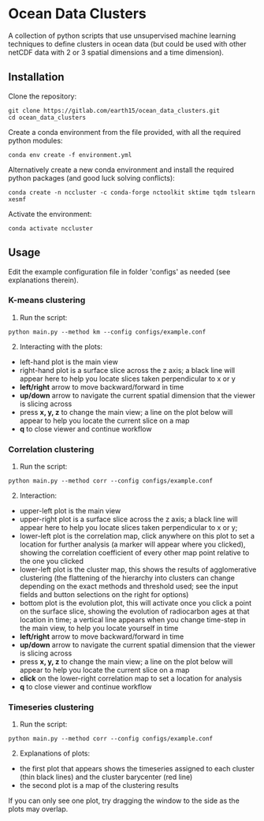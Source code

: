 
# Ocean Data Clusters

A collection of python scripts that use unsupervised machine learning techniques to define clusters in ocean data (but could be used with other netCDF data with 2 or 3 spatial dimensions and a time dimension).

## Installation

Clone the repository:
```
git clone https://gitlab.com/earth15/ocean_data_clusters.git
cd ocean_data_clusters

```
Create a conda environment from the file provided, with all the required python modules:
```
conda env create -f environment.yml
```
Alternatively create a new conda environment and install the required python packages (and good luck solving conflicts):
```
conda create -n nccluster -c conda-forge nctoolkit sktime tqdm tslearn xesmf
```
Activate the environment:
```
conda activate nccluster
```
## Usage
Edit the example configuration file in folder 'configs' as needed (see explanations therein). 
### K-means clustering

1. Run the script:
```
python main.py --method km --config configs/example.conf
```

2. Interacting with the plots:
- left-hand plot is the main view
- right-hand plot is a surface slice across the z axis; a black line will appear here to help you locate slices taken perpendicular to x or y
- **left/right** arrow to move backward/forward in time
- **up/down** arrow to navigate the current spatial dimension that the viewer is slicing across
- press **x, y, z** to change the main view; a line on the plot below will appear to help you locate the current slice on a map
- **q** to close viewer and continue workflow

### Correlation clustering
1. Run the script:
```
python main.py --method corr --config configs/example.conf
```
2. Interaction:
- upper-left plot is the main view
- upper-right plot is a surface slice across the z axis; a black line will appear here to help you locate slices taken perpendicular to x or y; 
- lower-left plot is the correlation map, click anywhere on this plot to set a location for further analysis (a marker will appear where you clicked), showing the correlation coefficient of every other map point relative to the one you clicked
- lower-left plot is the cluster map, this shows the results of agglomerative clustering (the flattening of the hierarchy into clusters can change depending on the exact methods and threshold used; see the input fields and button selections on the right for options)
- bottom plot is the evolution plot, this will activate once you click a point on the surface slice, showing the evolution of radiocarbon ages at that location in time; a vertical line appears when you change time-step in the main view, to help you locate yourself in time
- **left/right** arrow to move backward/forward in time
- **up/down** arrow to navigate the current spatial dimension that the viewer is slicing across
- press **x, y, z** to change the main view; a line on the plot below will appear to help you locate the current slice on a map
- **click** on the lower-right correlation map to set a location for analysis
- **q** to close viewer and continue workflow

### Timeseries clustering
1. Run the script:
```
python main.py --method corr --config configs/example.conf
```
2. Explanations of plots:
- the first plot that appears shows the timeseries assigned to each cluster (thin black lines) and the cluster barycenter (red line)
- the second plot is a map of the clustering results

If you can only see one plot, try dragging the window to the side as the plots may overlap.
